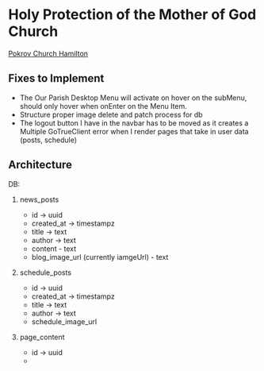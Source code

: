 # Holy Protection of the Mother of God Church

<a href="https://pokrov-church-hamilton.netlify.app" target="_blank">Pokrov Church Hamilton</a>

## Fixes to Implement

- The Our Parish Desktop Menu will activate on hover on the subMenu, should only hover when onEnter on the Menu Item.
- Structure proper image delete and patch process for db
- The logout button I have in the navbar has to be moved as it creates a Multiple GoTrueClient error when I render pages that take in user data (posts, schedule)

## Architecture

DB:

1. news_posts
   - id -> uuid
   - created_at -> timestampz
   - title -> text
   - author -> text
   - content - text
   - blog_image_url (currently iamgeUrl) - text

2. schedule_posts
    - id -> uuid
    - created_at -> timestampz
    - title -> text
    - author -> text
    - schedule_image_url

3. page_content
    - id -> uuid
    - 

